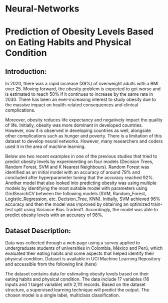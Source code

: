 # Neural-Networks
# Prediction of Obesity Levels Based on Eating Habits and Physical Condition

## Introduction:
In 2020, there was a rapid increase (39%) of overweight adults with a BMI over 25. Moving forward, the obesity problem is expected to get worse and is estimated to reach 50% if it continues to increase by the same rate in 2030. There has been an ever-increasing interest to study obesity due to the massive impact on health-related consequences and clinical complications.

Moreover, obesity reduces life expectancy and negatively impact the quality of life. Initially, obesity was more dominant in developed countries. However, now it is observed in developing countries as well, alongside other complications such as hunger and poverty. There is a limitation of this dataset to develop neural networks. However, many researchers and coders used it in the area of machine learning.

Below are two recent examples in one of the previous studies that tried to predict obesity levels by experimenting on four models (Decision Trees, Random Forest, SVM and K Nearest Neighbours). Random Forest was identified as an initial model with an accuracy of around 79% and concluded after hyperparameter tuning that the accuracy reached 92%. Another model that also looked into predicting obesity was using multiple models by identifying the most suitable model with parameters using GridSearchCV between the following models (SVM, Random_Forest, Logistic_Regression, etc. Decision_Tree, KNN). Initially, SVM achieved 96% accuracy and then the model was improved by obtaining an optimized train-test split using Variance Bias Tradeoff. Accordingly, the model was able to predict obesity levels with an accuracy of 98%.

## Dataset Description:
Data was collected through a web page using a survey applied to undergraduate students of universities in Colombia, México and Perú, which evaluated their eating habits and some aspects that helped identify their physical condition. Dataset is available in UCI Machine Learning Repository and accessible from the following link (here)

The dataset contains data for estimating obesity levels based on their eating habits and physical condition. The data include 17 variables (16 inputs and 1 target variable) with 2,111 records. Based on the dataset structure, a supervised learning technique will predict the output. The chosen model is a single label, multiclass classification.
